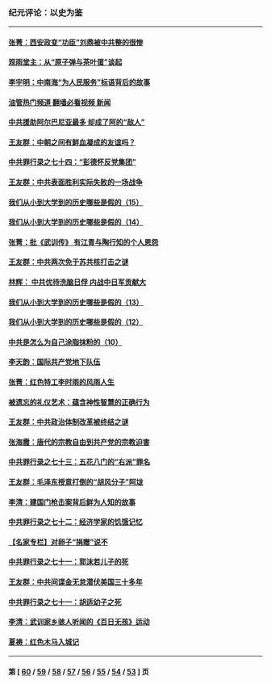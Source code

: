 ### 纪元评论：以史为鉴
---
#### [张菁：西安政变“功臣”刘鼎被中共整的很惨](../../pages/nsc1028/n13679371.md?03290330) 
#### [观雨堂主：从“原子弹与茶叶蛋”谈起](../../pages/nsc1028/n13677405.md?03290330) 
#### [李宇明：中南海“为人民服务”标语背后的故事](../../pages/nsc1028/n13677266.md?03290330) 
#### [油管热门频道 翻墙必看视频 新闻](ok?03290330)
#### [中共援助阿尔巴尼亚最多 却成了阿的“敌人”](../../pages/nsc1028/n13675049.md?03290330) 
#### [王友群：中朝之间有鲜血凝成的友谊吗？](../../pages/nsc1028/n13660401.md?03290330) 
#### [中共罪行录之七十四：“彭德怀反党集团”](../../pages/nsc1028/n13655741.md?03290330) 
#### [王友群：中共表面胜利实际失败的一场战争](../../pages/nsc1028/n13643934.md?03290330) 
#### [我们从小到大学到的历史哪些是假的（15）](../../pages/nsc1028/n13632791.md?03290330) 
#### [我们从小到大学到的历史哪些是假的（14）](../../pages/nsc1028/n13630207.md?03290330) 
#### [张菁：批《武训传》 有江青与陶行知的个人恩怨](../../pages/nsc1028/n13629055.md?03290330) 
#### [王友群：中共两次免于苏共核打击之谜](../../pages/nsc1028/n13624529.md?03290330) 
#### [林辉： 中共优待洗脑日俘 内战中日军贡献大](../../pages/nsc1028/n13624644.md?03290330) 
#### [我们从小到大学到的历史哪些是假的（13）](../../pages/nsc1028/n13623863.md?03290330) 
#### [我们从小到大学到的历史哪些是假的（12）](../../pages/nsc1028/n13619491.md?03290330) 
#### [中共是怎么为自己涂脂抹粉的（10）](../../pages/nsc1028/n13615970.md?03290330) 
#### [李天韵：国际共产党地下队伍](../../pages/nsc1028/n13611808.md?03290330) 
#### [张菁：红色特工李时雨的风雨人生](../../pages/nsc1028/n13609187.md?03290330) 
#### [被遗忘的礼仪艺术：蕴含神性智慧的正确行为](../../pages/nsc1028/n13607119.md?03290330) 
#### [王友群：中共政治体制改革被终结之谜](../../pages/nsc1028/n13606004.md?03290330) 
#### [张海霞：唐代的宗教自由到共产党的宗教迫害](../../pages/nsc1028/n13604693.md?03290330) 
#### [中共罪行录之七十三：五花八门的“右派”罪名](../../pages/nsc1028/n13598550.md?03290330) 
#### [王友群：毛泽东授意打倒的“胡风分子”阿垅](../../pages/nsc1028/n13592541.md?03290330) 
#### [李清：建国门枪击案背后鲜为人知的故事](../../pages/nsc1028/n13589079.md?03290330) 
#### [中共罪行录之七十二：经济学家的饥饿记忆](../../pages/nsc1028/n13586930.md?03290330) 
#### [【名家专栏】对卵子“捐赠”说不](../../pages/nsc1028/n13581506.md?03290330) 
#### [中共罪行录之七十一：郭沫若儿子的死](../../pages/nsc1028/n13583779.md?03290330) 
#### [王友群：中共间谍金无怠潜伏美国三十多年](../../pages/nsc1028/n13574800.md?03290330) 
#### [中共罪行录之七十一：胡适幼子之死](../../pages/nsc1028/n13575380.md?03290330) 
#### [李清：武训家乡骇人听闻的《百日无孩》运动](../../pages/nsc1028/n13570011.md?03290330) 
#### [夏祷：红色木马入城记](../../pages/nsc1028/n13566468.md?03290330) 

---
#### 第 [ [60](./60.md?03290330) / [59](./59.md?03290330) / [58](./58.md?03290330) / [57](./57.md?03290330) / [56](./56.md?03290330) / [55](./55.md?03290330) / [54](./54.md?03290330) / [53](./53.md?03290330) ] 页
